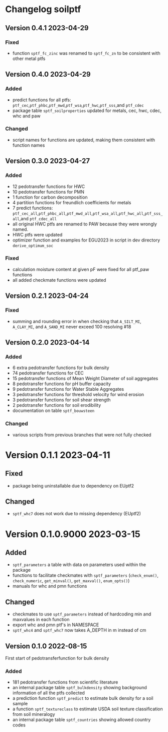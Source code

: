 # Changelog soilptf

## Version 0.4.1 2023-04-29

### Fixed
* function `sptf_fc_zinc` was renamed to `sptf_fc_zn` to be consistent with other metal ptfs

## Version 0.4.0 2023-04-29

### Added
* predict functions for all ptfs: `ptf_cec`,`ptf_phbc`,`ptf_mwd`,`ptf_wsa`,`ptf_hwc`,`ptf_sss`,and `ptf_cdec` 
* package table `sptf_soilproperties` updated for metals, cec, hwc, cdec, whc and paw

### Changed
* script names for functions are updated, making them consistent with function names

## Version 0.3.0  2023-04-27

### Added
* 12 pedotransfer functions for HWC
* 10 pedotransfer functions for PMN
* 1 function for carbon decomposition
* 4 partition functions for freundlich coefficients for metals
* 7 predict functions: `ptf_cec_all`,`ptf_phbc_all`,`ptf_mwd_all`,`ptf_wsa_all`,`ptf_hwc_all`,`ptf_sss_all`,and `ptf_cdec_all` 
* all original HWC ptfs are renamed to PAW because they were wrongly named. 
* HWC ptfs were updated
* optimizer function and examples for EGU2023 in script in dev directory `derive_optimum_soc`

### Fixed
* calculation moisture content at given pF were fixed for all ptf_paw functions
* all added checkmate functions were updated

## Version 0.2.1 2023-04-24
### Fixed
* summing and rounding error in when checking that `A_SILT_MI`, `A_CLAY_MI`, and 
`A_SAND_MI` never exceed 100 resolving #18

## Version 0.2.0  2023-04-14

### Added
* 6 extra pedotransfer functions for bulk density
* 74 pedotransfer functions for CEC
* 15 pedotransfer functions of Mean Weight Diameter of soil aggregates
* 8 pedotransfer functions for pH buffer capacity
* 9 pedotransfer functions for Water Stable Aggregates
* 3 pedotransfer functions for threshold velocity for wind erosion
* 3 pedotransfer functions for soil shear strength
* 2 pedotransfer functions for soil erodibility
* documentation on table `sptf_bouwsteen`

### Changed
* various scripts from previous branches that were not fully checked

# Version 0.1.1 2023-04-11
## Fixed
* package being uninstallable due to dependency on EUptf2

## Changed
* `sptf_whc7` does not work due to missing dependency (EUptf2)

# Version 0.1.0.9000 2023-03-15
## Added
* `sptf_parameters` a table with data on parameters used within the package
* functions to facilitate checkmates with `sptf_parameters` (`check_enum()`, 
`check_numeric`, `get_minval()`, `get_maxval()`, `enum_opts()`)
* manuals for whc and pmn functions

## Changed
* checkmates to use `sptf_parameters` instead of hardcoding min and maxvalues in
each function
* export whc and pmn ptf's in NAMESPACE
* `sptf_whc4` and `sptf_whc7` now takes A_DEPTH in m instead of cm 


## Version 0.1.0  2022-08-15
First start of pedotransferfunction for bulk density

### Added
* 181 pedotransfer functions from scientific literature
* an internal package table `sptf_bulkdensity` showing background information of all the ptfs collected
* a prediction function `sptf_predict` to estimate bulk density for a soil sample
* a function `sptf_textureclass` to estimate USDA soil texture classification from soil mineralogy
* an internal package table `sptf_countries` showing allowed country codes